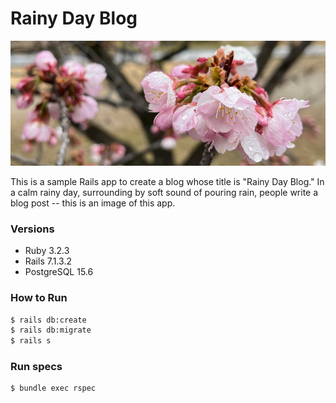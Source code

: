 # Rainy Day Blog

<img src="./docs/pink-cherry-blossom-in-rain.jpeg" height="200">

This is a sample Rails app to create a blog whose title is "Rainy Day Blog."
In a calm rainy day, surrounding by soft sound of pouring rain,
people write a blog post -- this is an image of this app.

### Versions
- Ruby 3.2.3
- Rails 7.1.3.2
- PostgreSQL 15.6

### How to Run
```bash
$ rails db:create
$ rails db:migrate
$ rails s
```

### Run specs
```bash
$ bundle exec rspec
```
